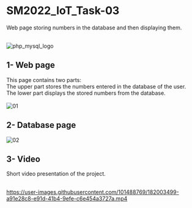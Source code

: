 # SM2022_IoT_Task-03
Web page storing numbers in the database and then displaying them.
<br/>
<br/>

![php_mysql_logo](https://user-images.githubusercontent.com/101488769/182003418-bd0bbf9f-7d84-48fa-a99e-3d370b6d0d91.png)


## 1- Web page 
This page contains two parts:<br/>
The upper part stores the numbers entered in the database of the user. <br/>
The lower part displays the stored numbers from the database.
<br/>
<br/>
![01](https://user-images.githubusercontent.com/101488769/182003027-3054fdfd-d71c-4eb0-900c-76f3e624bc5e.png)

## 2- Database page 

![02](https://user-images.githubusercontent.com/101488769/182003302-d5dbab79-3d04-41ac-aded-73fb4b493b75.png)


## 3- Video
Short video presentation of the project.
<br/>
<br/>



https://user-images.githubusercontent.com/101488769/182003499-a91e28c8-e91d-41b4-9efe-c6e454a3727a.mp4


